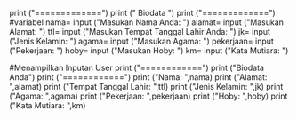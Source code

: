 print ("=============")
print ("   Biodata   ")
print ("=============")
#variabel
nama= input ("Masukan Nama Anda: ")
alamat= input ("Masukan Alamat: ")
ttl= input ("Masukan Tempat Tanggal Lahir Anda: ")
jk= input ("Jenis Kelamin: ")
agama= input ("Masukan Agama: ")
pekerjaan= input ("Pekerjaan: ")
hoby= input ("Masukan Hoby: ")
km= input ("Kata Mutiara: ")

#Menampilkan Inputan User
print ("============")
print ("Biodata Anda")
print ("============")
print ("Nama: ",nama)
print ("Alamat: ",alamat)
print ("Tempat Tanggal Lahir: ",ttl)
print ("Jenis Kelamin: ",jk)
print ("Agama: ",agama)
print ("Pekerjaan: ",pekerjaan)
print ("Hoby: ",hoby)
print ("Kata Mutiara: ",km)
